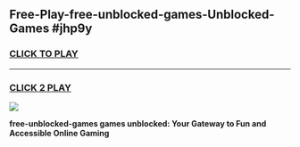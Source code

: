
## Free-Play-free-unblocked-games-Unblocked-Games #jhp9y
<h3>
<a href="https://news.freeplayer.one?title=free-unblocked-games&ref=8M">CLICK TO PLAY</a></h3>
<hr>

<h3>
<a href="https://news.freeplayer.one?title=free-unblocked-games&ref=8M">CLICK 2 PLAY</a>
  
</h3>

<a href="https://news.freeplayer.one?title=free-unblocked-games&ref=8M"><img src="https://clearcache.store/games.png"></a>


**free-unblocked-games games unblocked: Your Gateway to Fun and Accessible Online Gaming**
